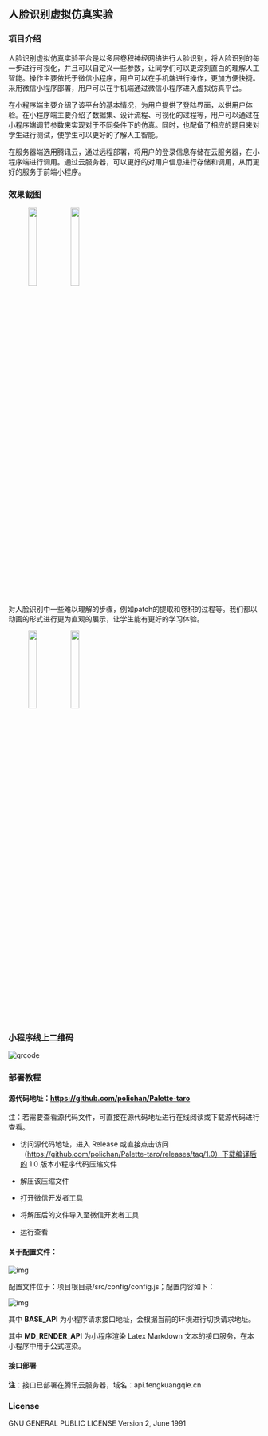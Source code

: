 ## 人脸识别虚拟仿真实验

### 项目介绍

人脸识别虚拟仿真实验平台是以多层卷积神经网络进行人脸识别，将人脸识别的每一步进行可视化，并且可以自定义一些参数，让同学们可以更深刻直白的理解人工智能。操作主要依托于微信小程序，用户可以在手机端进行操作，更加方便快捷。采用微信小程序部署，用户可以在手机端通过微信小程序进入虚拟仿真平台。

在小程序端主要介绍了该平台的基本情况，为用户提供了登陆界面，以供用户体验。在小程序端主要介绍了数据集、设计流程、可视化的过程等，用户可以通过在小程序端调节参数来实现对于不同条件下的仿真。同时，也配备了相应的题目来对学生进行测试，使学生可以更好的了解人工智能。

在服务器端选用腾讯云，通过远程部署，将用户的登录信息存储在云服务器，在小程序端进行调用。通过云服务器，可以更好的对用户信息进行存储和调用，从而更好的服务于前端小程序。

### 效果截图

<figure>
<img src="https://github.com/polichan/Palette-taro/blob/master/screenshots/screenshot_4.jpg" width="20%" /><img src="https://github.com/polichan/Palette-taro/blob/master/screenshots/screenshot_3.jpg" width="20%" />
</figure>

对人脸识别中一些难以理解的步骤，例如patch的提取和卷积的过程等。我们都以动画的形式进行更为直观的展示，让学生能有更好的学习体验。

<figure>
<img src="https://github.com/polichan/Palette-taro/blob/master/screenshots/screenshot_2.jpg" width="20%" /><img src="https://github.com/polichan/Palette-taro/blob/master/screenshots/screenshot_1.jpg" width="20%" />
</figure>

### 小程序线上二维码

![qrcode](https://github.com/polichan/Palette-taro/blob/master/screenshots/qrcode.png)

### 部署教程

#### 源代码地址：https://github.com/polichan/Palette-taro

注：若需要查看源代码文件，可直接在源代码地址进行在线阅读或下载源代码进行查看。

* 访问源代码地址，进入 Release 或直接点击访问（https://github.com/polichan/Palette-taro/releases/tag/1.0）下载编译后的 1.0 版本小程序代码压缩文件

*  解压该压缩文件

* 打开微信开发者工具

* 将解压后的文件导入至微信开发者工具

* 运行查看


#### 关于配置文件：

![img](https://github.com/polichan/Palette-taro/blob/master/screenshots/config.png)

配置文件位于：项目根目录/src/config/config.js；配置内容如下：

![img](https://github.com/polichan/Palette-taro/blob/master/screenshots/config_detail.png)

其中 **BASE_API** 为小程序请求接口地址，会根据当前的环境进行切换请求地址。

其中 **MD_RENDER_API** 为小程序渲染 Latex Markdown 文本的接口服务，在本小程序中用于公式渲染。

#### 接口部署

**注**：接口已部署在腾讯云服务器，域名：api.fengkuangqie.cn

### License
GNU GENERAL PUBLIC LICENSE Version 2, June 1991
